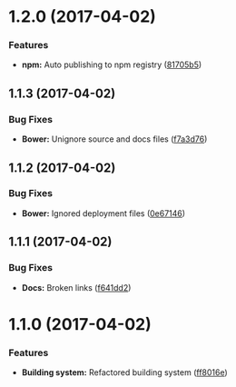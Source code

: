 <a name="1.2.0"></a>
# 1.2.0 (2017-04-02)


### Features

* **npm:** Auto publishing to npm registry ([81705b5](https://github.com/martinmethod/memoryroll/commit/81705b5))



<a name="1.1.3"></a>
## 1.1.3 (2017-04-02)


### Bug Fixes

* **Bower:** Unignore source and docs files ([f7a3d76](https://github.com/martinmethod/memoryroll/commit/f7a3d76))



<a name="1.1.2"></a>
## 1.1.2 (2017-04-02)


### Bug Fixes

* **Bower:** Ignored deployment files ([0e67146](https://github.com/martinmethod/memoryroll/commit/0e67146))



<a name="1.1.1"></a>
## 1.1.1 (2017-04-02)


### Bug Fixes

* **Docs:** Broken links ([f641dd2](https://github.com/martinmethod/memoryroll/commit/f641dd2))



<a name="1.1.0"></a>
# 1.1.0 (2017-04-02)


### Features

* **Building system:** Refactored building system ([ff8016e](https://github.com/martinmethod/memoryroll/commit/ff8016e))



